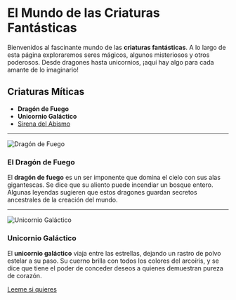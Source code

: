 # El Mundo de las Criaturas Fantásticas

Bienvenidos al fascinante mundo de las **criaturas fantásticas**. A lo largo de esta página exploraremos seres mágicos, algunos misteriosos y otros poderosos. Desde dragones hasta unicornios, ¡aquí hay algo para cada amante de lo imaginario!

## Criaturas Míticas
- **Dragón de Fuego**
- **Unicornio Galáctico**
- [Sirena del Abismo](sirena.md)

---

![Dragón de Fuego]([https://example.com/dragon.jpg](https://raw.githubusercontent.com/dopemmanuel/DAM_2024_2025/refs/heads/main/DALL·E%202024-09-30%2002.15.35%20-%20A%20majestic%20fire-breathing%20dragon%20soaring%20through%20the%20sky%2C%20with%20enormous%20wings%20that%20stretch%20wide.%20The%20dragon%20has%20red%20scales%20and%20its%20eyes%20glow%20with%20an%20i.webp))

### El Dragón de Fuego
El **dragón de fuego** es un ser imponente que domina el cielo con sus alas gigantescas. Se dice que su aliento puede incendiar un bosque entero. Algunas leyendas sugieren que estos dragones guardan secretos ancestrales de la creación del mundo.

---

![Unicornio Galáctico]([https://example.com/unicornio.jpg](https://raw.githubusercontent.com/dopemmanuel/DAM_2024_2025/refs/heads/main/DALL%C2%B7E%202024-09-30%2002.15.40%20-%20A%20celestial%20unicorn%20galloping%20through%20a%20starry%20sky%2C%20its%20body%20shimmering%20with%20glowing%2C%20iridescent%20colors.%20The%20unicorn%20has%20a%20luminous%20horn%20radiating%20mul.webp))

### Unicornio Galáctico
El **unicornio galáctico** viaja entre las estrellas, dejando un rastro de polvo estelar a su paso. Su cuerno brilla con todos los colores del arcoíris, y se dice que tiene el poder de conceder deseos a quienes demuestran pureza de corazón.

[Leeme si quieres](README.md)
